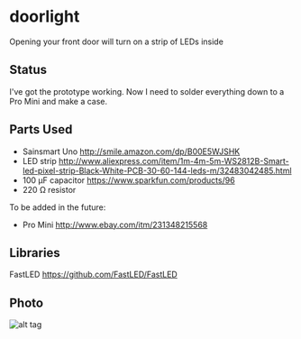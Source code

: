 # doorlight
Opening your front door will turn on a strip of LEDs inside

## Status
I've got the prototype working. Now I need to solder everything down to a Pro Mini and make a case.

## Parts Used
- Sainsmart Uno http://smile.amazon.com/dp/B00E5WJSHK
- LED strip http://www.aliexpress.com/item/1m-4m-5m-WS2812B-Smart-led-pixel-strip-Black-White-PCB-30-60-144-leds-m/32483042485.html
- 100 μF capacitor https://www.sparkfun.com/products/96
- 220 Ω resistor

To be added in the future:
- Pro Mini http://www.ebay.com/itm/231348215568

## Libraries
FastLED https://github.com/FastLED/FastLED

## Photo
![alt tag](https://github.com/lizcorson/heartratejewelry/blob/master/photos/mar16.jpg)